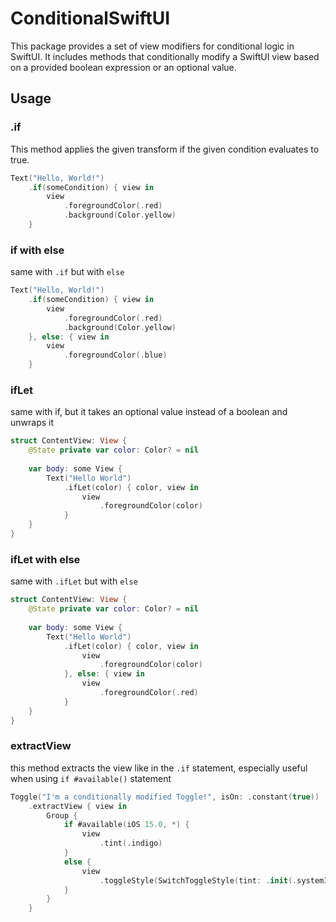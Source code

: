 # ConditionalSwiftUI
This package provides a set of view modifiers for conditional logic in SwiftUI. It includes methods that conditionally modify a SwiftUI view based on a provided boolean expression or an optional value.

## Usage

### .if
This method applies the given transform if the given condition evaluates to true.
```swift
Text("Hello, World!")
    .if(someCondition) { view in
        view
            .foregroundColor(.red)
            .background(Color.yellow)
    }
```

### if with else
same with `.if` but with `else`
```swift
Text("Hello, World!")
    .if(someCondition) { view in
        view
            .foregroundColor(.red)
            .background(Color.yellow)
    }, else: { view in
        view
            .foregroundColor(.blue)
    }
```

### ifLet
same with if, but it takes an optional value instead of a boolean and unwraps it

```swift
struct ContentView: View {
    @State private var color: Color? = nil
    
    var body: some View {
        Text("Hello World")
            .ifLet(color) { color, view in
                view
                    .foregroundColor(color)
            }
    }
}
```

### ifLet with else
same with `.ifLet` but with `else`

```swift
struct ContentView: View {
    @State private var color: Color? = nil
    
    var body: some View {
        Text("Hello World")
            .ifLet(color) { color, view in
                view
                    .foregroundColor(color)
            }, else: { view in
                view
                    .foregroundColor(.red)
            }
    }
}
```
### extractView
this method extracts the view like in the `.if` statement, especially useful when using `if #available()` statement

```swift
Toggle("I'm a conditionally modified Toggle!", isOn: .constant(true))
    .extractView { view in
        Group {
            if #available(iOS 15.0, *) {
                view
                    .tint(.indigo)
            }
            else {
                view
                    .toggleStyle(SwitchToggleStyle(tint: .init(.systemIndigo)))
            }
        }
    }
```
